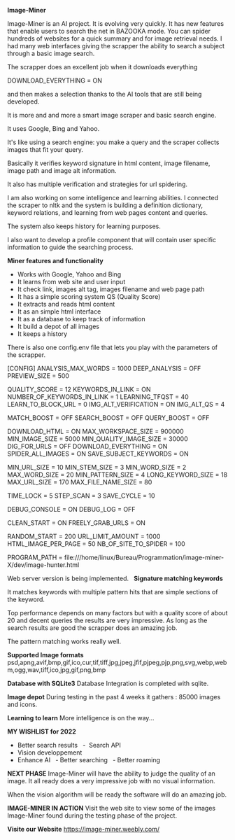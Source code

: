 **Image-Miner**

Image-Miner is an AI project. It is evolving very quickly. It has new features that enable users to search the net in BAZOOKA mode. You can spider hundreds of websites for a quick summary and for image retrieval needs. I had many web interfaces giving the scrapper the ability to search a subject through a basic image search. 

The scrapper does an excellent job when it downloads everything 

DOWNLOAD_EVERYTHING = ON

and then makes a selection thanks to the AI tools that are still being developed.

It is more and and more a smart image scraper and basic search engine. 

It uses Google, Bing and Yahoo.

It's like using a search engine: you make a query and the scraper collects images that fit your query. 

Basically it verifies keyword signature in html content, image filename, image path and image alt information. 

It also has multiple verification and strategies for url spidering. 

I am also working on some intelligence and learning abilities. I connected the scraper to nltk and the system is building a definition dictionary, keyword relations, and learning from web pages content and queries. 

The system also keeps history for learning purposes. 

I also want to develop a profile component that will contain user specific information to guide the searching process. 

**Miner features and functionality**
- Works with Google, Yahoo and Bing 
- It learns from web site and user input 
- It check link, images alt tag, images filename and web page path 
- It has a simple scoring system QS (Quality Score)
- It extracts and reads html content
- It as an simple html interface
- It as a database to keep track of information
- It build a depot of all images 
- It keeps a history

There is also one config.env file that lets you play with the parameters of the scrapper.

[CONFIG]
ANALYSIS_MAX_WORDS = 1000
DEEP_ANALYSIS = OFF
PREVIEW_SIZE = 500

QUALITY_SCORE = 12
KEYWORDS_IN_LINK = ON
NUMBER_OF_KEYWORDS_IN_LINK = 1
LEARNING_TFQST = 40
LEARN_TO_BLOCK_URL = 0
IMG_ALT_VERIFICATION = ON
IMG_ALT_QS = 4

MATCH_BOOST = OFF
SEARCH_BOOST = OFF
QUERY_BOOST = OFF

DOWNLOAD_HTML = ON
MAX_WORKSPACE_SIZE = 900000
MIN_IMAGE_SIZE = 5000
MIN_QUALITY_IMAGE_SIZE = 30000
DIG_FOR_URLS = OFF
DOWNLOAD_EVERYTHING = ON
SPIDER_ALL_IMAGES = ON
SAVE_SUBJECT_KEYWORDS = ON

MIN_URL_SIZE = 10
MIN_STEM_SIZE = 3
MIN_WORD_SIZE = 2
MAX_WORD_SIZE = 20
MIN_PATTERN_SIZE = 4
LONG_KEYWORD_SIZE = 18
MAX_URL_SIZE = 170
MAX_FILE_NAME_SIZE = 80

TIME_LOCK = 5
STEP_SCAN = 3
SAVE_CYCLE = 10

DEBUG_CONSOLE = ON
DEBUG_LOG = OFF

CLEAN_START = ON
FREELY_GRAB_URLS = ON

RANDOM_START = 200
URL_LIMIT_AMOUNT = 1000
HTML_IMAGE_PER_PAGE = 50
NB_OF_SITE_TO_SPIDER = 100

PROGRAM_PATH = file:///home/linux/Bureau/Programmation/image-miner-X/dev/image-hunter.html

Web server version is being implemented.
 
**Signature matching keywords**

It matches keywords with multiple pattern hits that are simple sections of the keyword. 

Top performance depends on many factors but with a quality score of about 20 and decent queries the results are very impressive. As long as the search results are good the scrapper does an amazing job. 

The pattern matching works really well.

**Supported Image formats**
psd,apng,avif,bmp,gif,ico,cur,tif,tiff,jpg,jpeg,jfif,pjpeg,pjp,png,svg,webp,webm,ogg,wav,tiff,ico,jpg,gif,png,bmp

**Database with SQLite3**
Database Integration is completed with sqlite.

**Image depot**
During testing in the past 4 weeks it gathers : 85000 images and icons. 

**Learning to learn**
More intelligence is on the way...

**MY WISHLIST for 2022**
- Better search results
  -  Search API   
- Vision developpement 
- Enhance AI
  - Better searching
  - Better roaming 

**NEXT PHASE**
Image-Miner will have the ability to judge the quality of an image. It all ready does a very impressive job with no visual information. 

When the vision algorithm will be ready the software will do an amazing job.

**IMAGE-MINER IN ACTION**
Visit the web site to view some of the images Image-Miner found during the testing phase of the project. 

**Visite our Website**
https://image-miner.weebly.com/
